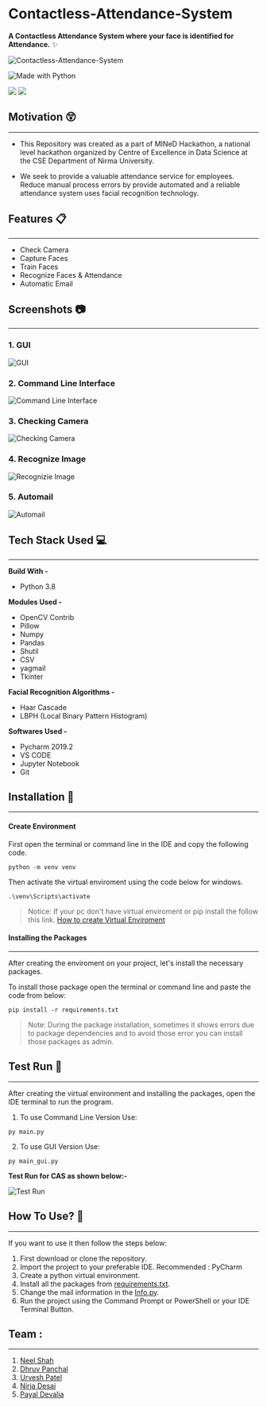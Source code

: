 # Contactless-Attendance-System

**A Contactless Attendance System where your face is identified for Attendance.** :sparkles:


![Contactless-Attendance-System](https://github.com/dhhruv/Git-Images/blob/master/Contactless%20Attendance%20System%20Logo.png)


![Made with Python](http://ForTheBadge.com/images/badges/made-with-python.svg)


![](https://badgen.net/badge/icon/terminal?icon=terminal&label)
![](https://badgen.net/badge/icon/visualstudio?icon=visualstudio&label)


## Motivation :astonished:
----------------------------
-	This Repository was created as a part of MINeD Hackathon, a national level hackathon organized by Centre of Excellence in Data Science at the CSE Department of Nirma University.

-	We seek to provide a valuable attendance service for employees. Reduce manual process errors by provide automated and a reliable attendance system uses facial recognition technology.

## Features :clipboard:
---------------------------
* Check Camera
* Capture Faces
* Train Faces
* Recognize Faces & Attendance
* Automatic Email

## Screenshots :camera:
-----------------------------------
### 1. GUI

![GUI](https://github.com/dhhruv/Git-Images/blob/master/GUI%20FRAS.PNG)

### 2. Command Line Interface

![Command Line Interface](https://github.com/dhhruv/Git-Images/blob/master/Terminal%20FRAS.PNG)

### 3. Checking Camera

![Checking Camera](https://github.com/dhhruv/Git-Images/blob/master/Check%20Camera.jpg)

### 4. Recognize Image

![Recognizie Image](https://github.com/dhhruv/Git-Images/blob/master/Recognize%20Image.jpg)

### 5. Automail 

![Automail](https://github.com/dhhruv/Git-Images/blob/master/Automail.jpeg)


## Tech Stack Used :computer:
--------------------------
**Build With -** 
* Python 3.8

**Modules Used -**

* OpenCV Contrib
* Pillow
* Numpy
* Pandas
* Shutil
* CSV
* yagmail
* Tkinter

**Facial Recognition Algorithms -**
* Haar Cascade
* LBPH (Local Binary Pattern Histogram)

**Softwares Used -**
* Pycharm 2019.2
* VS CODE 
* Jupyter Notebook
* Git

## Installation :key:
-----------------------------------

#### Create Environment 
First open the terminal or command line in the IDE and copy the following code.
```
python -m venv venv
```
Then activate the virtual enviroment using the code below for windows.
```
.\venv\Scripts\activate
```
> Notice: If your pc don't have virtual enviroment or pip install the follow this link. [How to create Virtual Enviroment](https://packaging.python.org/guides/installing-using-pip-and-virtual-environments/) 

#### Installing the Packages
--------------------------------------------------

After creating the enviroment on your project, let's install the necessary packages. 

To install those package open the terminal or command line and paste the code from below:

```
pip install -r requirements.txt
```

> Note: During the package installation, sometimes it shows errors due to package dependencies and to avoid those error you can install those packages as admin.

## Test Run :bicyclist:
-----------------------
After creating the virtual environment and installing the packages, open the IDE terminal to run the program.
1. To use Command Line Version Use:

```
py main.py
```
2. To use GUI Version Use:

```
py main_gui.py
```

**Test Run for CAS as shown below:-**

![Test Run](https://github.com/dhhruv/Git-Images/blob/master/demo.gif)

## How To Use? :pencil:
----------------------
If you want to use it then follow the steps below:

1. First download or clone the repository.
2. Import the project to your preferable IDE.
Recommended : PyCharm
3. Create a python virtual environment.
4. Install all the packages from [requirements.txt](https://github.com/dhhruv/Contactless-Attendance-System/blob/master/requirements.txt "requirements.txt").
5. Change the mail information in the [Info.py](https://github.com/dhhruv/Contactless-Attendance-System/blob/master/Info.py "Info.py").
6. Run the project using the Command Prompt or PowerShell or your IDE Terminal Button.

## Team :
----------------------
1. [Neel Shah](https://github.com/Neelshah997)
2. [Dhruv Panchal](https://github.com/dhhruv)
3. [Urvesh Patel](https://github.com/urvesh254)
4. [Nirja Desai](https://github.com/nirami98)
5. [Payal Devalia](https://github.com/msCurious28)